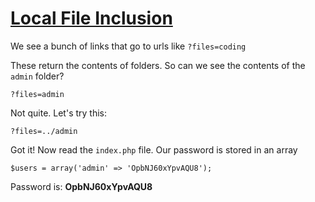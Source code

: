 # [Local File Inclusion](https://www.root-me.org/en/Challenges/Web-Server/Local-File-Inclusion)

We see a bunch of links that go to urls like `?files=coding`

These return the contents of folders. So can we see the contents of the `admin` folder?

`?files=admin`

Not quite. Let's try this:

`?files=../admin`

Got it! Now read the `index.php` file. Our password is stored in an array

`$users = array('admin' => 'OpbNJ60xYpvAQU8');`

Password is: **OpbNJ60xYpvAQU8**
